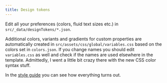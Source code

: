 ```yaml
---
title: Design tokens
---
```


Edit all your preferences (colors, fluid text sizes etc.) in `src/_data/designTokens/*.json`.

Additional colors, variants and gradients for custom properties are automatically created in `src/assets/css/global/variables.css` based on the colors set in `colors.json`. If you change names you should edit `variables.css` as well and check if the names are used elsewhere in the template.
Admittedly, I went a little bit crazy there with the new CSS color syntax stuff.

In the [style guide](/styleguide/) you can see how everything turns out.

